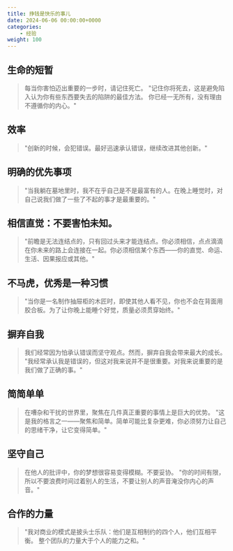 ```yaml
---
title: 挣钱是快乐的事儿
date: 2024-06-06 00:00:00+0000
categories:
    - 经验
weight: 100
---
```



## 生命的短暂

> 每当你害怕迈出重要的一步时，请记住死亡。
> "记住你将死去，这是避免陷入认为你有些东西要失去的陷阱的最佳方法。
> 你已经一无所有，没有理由不遵循你的内心。"

## 效率

> "创新的时候，会犯错误。最好迅速承认错误，继续改进其他创新。"

## 明确的优先事项

> "当我躺在墓地里时，我不在乎自己是不是最富有的人。在晚上睡觉时，对自己说我们做了一些了不起的事才是最重要的。"

## 相信直觉：不要害怕未知。

> "前瞻是无法连结点的，只有回过头来才能连结点。你必须相信，点点滴滴在你未来的路上会连接在一起。你必须相信某个东西——你的直觉、命运、生活、因果报应或其他。"

## 不马虎，优秀是一种习惯

> "当你是一名制作抽屉柜的木匠时，即使其他人看不见，你也不会在背面用胶合板。为了让你晚上能睡个好觉，质量必须贯穿始终。"

## 摒弃自我

> 我们经常因为怕承认错误而坚守观点。然而，摒弃自我会带来最大的成长。
> "我经常承认我是错误的，但这对我来说并不是很重要。对我来说重要的是我们做了正确的事。"

## 简简单单

> 在嘈杂和干扰的世界里，聚焦在几件真正重要的事情上是巨大的优势。
> "这是我的格言之一——聚焦和简单。简单可能比复杂更难，你必须努力让自己的思绪干净，让它变得简单。"

## 坚守自己

> 在他人的批评中，你的梦想很容易变得模糊。不要妥协。
> "你的时间有限，所以不要浪费时间过着别人的生活，不要让别人的声音淹没你内心的声音。"

## 合作的力量

> "我对商业的模式是披头士乐队：他们是互相制约的四个人，他们互相平衡。
> 整个团队的力量大于个人的能力之和。"